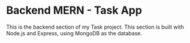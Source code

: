 # Backend MERN - Task App

This is the backend section of my Task project.
This section is built with Node.js and Express, using MongoDB as the database.